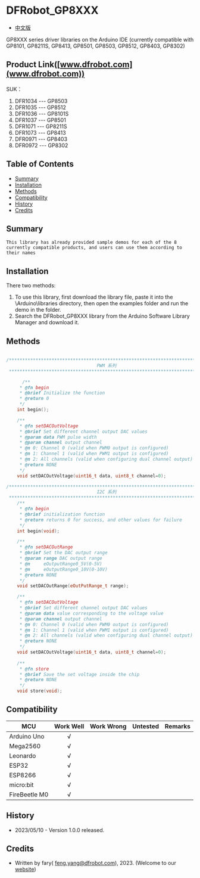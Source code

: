 # DFRobot_GP8XXX

* [中文版](./README_CN.md)

GP8XXX series driver libraries on the Arduino IDE (currently compatible with GP8101, GP8211S, GP8413, GP8501, GP8503, GP8512, GP8403, GP8302)

## Product Link([www.dfrobot.com](www.dfrobot.com))

SUK：

1. DFR1034 --- GP8503
2. DFR1035 --- GP8512
3. DFR1036 --- GP8101S
4. DFR1037 --- GP8501
5. DFR1071 --- GP8211S
6. DFR1073 --- GP8413
7. DFR0971 --- GP8403
8. DFR0972 --- GP8302

## Table of Contents

  - [Summary](#summary)
  - [Installation](#installation)
  - [Methods](#methods)
  - [Compatibility](#compatibility)
  - [History](#history)
  - [Credits](#credits)

## Summary
    This library has already provided sample demos for each of the 8 currently compatible products, and users can use them according to their names
## Installation

There two methods: 
1. To use this library, first download the library file, paste it into the \Arduino\libraries directory, then open the examples folder and run the demo in the folder.
2. Search the DFRobot_GP8XXX library from the Arduino Software Library Manager and download it.

## Methods

```C++

/**************************************************************************
                                  PWM 系列
 **************************************************************************/

	  /**
     * @fn begin
     * @brief Initialize the function
     * @return 0
     */
    int begin();

    /**
     * @fn setDACOutVoltage
     * @brief Set different channel output DAC values
     * @param data PWM pulse width
     * @param channel output channel
     * @n 0: Channel 0 (valid when PWM0 output is configured)
     * @n 1: Channel 1 (valid when PWM1 output is configured)
     * @n 2: All channels (valid when configuring dual channel output)
     * @return NONE
     */
    void setDACOutVoltage(uint16_t data, uint8_t channel=0);

/**************************************************************************
                                  I2C 系列
 **************************************************************************/
    /**
     * @fn begin
     * @brief initialization function
     * @return returns 0 for success, and other values for failure 
     */
    int begin(void);

    /**
     * @fn setDACOutRange
     * @brief Set the DAC output range
     * @param range DAC output range
     * @n     eOutputRange0_5V(0-5V)
     * @n     eOutputRange0_10V(0-10V)
     * @return NONE
     */
    void setDACOutRange(eOutPutRange_t range);

    /**
     * @fn setDACOutVoltage
     * @brief Set different channel output DAC values
     * @param data value corresponding to the voltage value
     * @param channel output channel
     * @n 0: Channel 0 (valid when PWM0 output is configured)
     * @n 1: Channel 1 (valid when PWM1 output is configured)
     * @n 2: All channels (valid when configuring dual channel output)
     * @return NONE
     */
    void setDACOutVoltage(uint16_t data, uint8_t channel=0);
	
    /**
     * @fn store
     * @brief Save the set voltage inside the chip
     * @return NONE
     */
    void store(void);

```

## Compatibility

MCU                |  Work Well    | Work Wrong   | Untested    | Remarks
------------------ | :----------: | :----------: | :---------: | -----
Arduino Uno        |       √       |              |             | 
Mega2560           |      √       |              |             | 
Leonardo           |      √       |              |             | 
ESP32              |      √       |              |             | 
ESP8266            |      √       |              |             | 
micro:bit          |      √       |              |             | 
FireBeetle M0      |      √       |              |             | 

## History

- 2023/05/10 - Version 1.0.0 released.

## Credits

- Written by fary( feng.yang@dfrobot.com), 2023. (Welcome to our [website](https://www.dfrobot.com/))